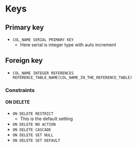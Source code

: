 # Keys

## Primary key

- `COL_NAME SERIAL PRIMARY KEY`
  - Here serial is integer type with auto increment

## Foreign  key

- `COL_NAME INTEGER REFERENCES REFERENCE_TABLE_NAME(COL_NAME_IN_THE_REFERENCE_TABLE)`

### Constraints

#### ON DELETE

- `ON DELETE RESTRICT`
  - This is the default setting
- `ON DELETE NO ACTION`
- `ON DELETE CASCADE`
- `ON DELETE SET NULL`
- `ON DELETE SET DEFAULT`